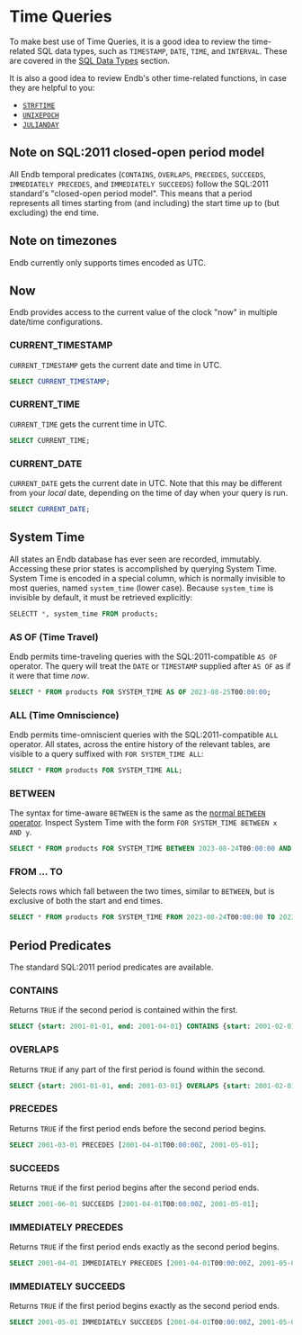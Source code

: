 # Time Queries

To make best use of Time Queries, it is a good idea to review the
time-related SQL data types, such as `TIMESTAMP`, `DATE`, `TIME`,
and `INTERVAL`.
These are covered in the [SQL Data Types](data_types.md) section.

It is also a good idea to review Endb's other time-related functions,
in case they are helpful to you:

* [`STRFTIME`](functions.md#strftime)
* [`UNIXEPOCH`](functions.md#unixepoch)
* [`JULIANDAY`](functions.md#julianday)

## Note on SQL:2011 closed-open period model

All Endb temporal predicates (`CONTAINS`, `OVERLAPS`, `PRECEDES`,
`SUCCEEDS`, `IMMEDIATELY PRECEDES`, and `IMMEDIATELY SUCCEEDS`)
follow the SQL:2011 standard's "closed-open period model".
This means that a period represents all times starting from (and including)
the start time up to (but excluding) the end time.

## Note on timezones

Endb currently only supports times encoded as UTC.

## Now

Endb provides access to the current value of the clock "now"
in multiple date/time configurations.

### CURRENT_TIMESTAMP

`CURRENT_TIMESTAMP` gets the current date and time in UTC.

```sql
SELECT CURRENT_TIMESTAMP;
```

### CURRENT_TIME

`CURRENT_TIME` gets the current time in UTC.

```sql
SELECT CURRENT_TIME;
```

### CURRENT_DATE

`CURRENT_DATE` gets the current date in UTC.
Note that this may be different from your _local_ date,
depending on the time of day when your query is run.

```sql
SELECT CURRENT_DATE;
```

## System Time

All states an Endb database has ever seen are recorded, immutably.
Accessing these prior states is accomplished by querying System Time.
System Time is encoded in a special column, which is normally invisible to most queries,
named `system_time` (lower case).
Because `system_time` is invisible by default, it must be retrieved explicitly:

```sql
SELECTT *, system_time FROM products;
```

### AS OF (Time Travel)

Endb permits time-traveling queries with the SQL:2011-compatible
`AS OF` operator.
The query will treat the `DATE` or `TIMESTAMP` supplied after `AS OF`
as if it were that time _now_.

```sql
SELECT * FROM products FOR SYSTEM_TIME AS OF 2023-08-25T00:00:00;
```

### ALL (Time Omniscience)

Endb permits time-omniscient queries with the SQL:2011-compatible
`ALL` operator.
All states, across the entire history of the relevant tables, are
visible to a query suffixed with `FOR SYSTEM_TIME ALL`:

```sql
SELECT * FROM products FOR SYSTEM_TIME ALL;
```

### BETWEEN

The syntax for time-aware `BETWEEN` is the same as the
[normal `BETWEEN` operator](operators.md#between).
Inspect System Time with the form `FOR SYSTEM_TIME BETWEEN x AND y`.

```sql
SELECT * FROM products FOR SYSTEM_TIME BETWEEN 2023-08-24T00:00:00 AND 2023-08-25T00:00:00;
```

### FROM ... TO

Selects rows which fall between the two times, similar to `BETWEEN`,
but is exclusive of both the start and end times.

```sql
SELECT * FROM products FOR SYSTEM_TIME FROM 2023-08-24T00:00:00 TO 2023-08-30T00:00:00;
```

## Period Predicates

The standard SQL:2011 period predicates are available.

### CONTAINS

Returns `TRUE` if the second period is contained within the first.

```sql
SELECT {start: 2001-01-01, end: 2001-04-01} CONTAINS {start: 2001-02-01, end: 2001-04-01};
```

### OVERLAPS

Returns `TRUE` if any part of the first period is found within the second.

```sql
SELECT {start: 2001-01-01, end: 2001-03-01} OVERLAPS {start: 2001-02-01, end: 2001-04-01};
```

### PRECEDES

Returns `TRUE` if the first period ends before the second period begins.

```sql
SELECT 2001-03-01 PRECEDES [2001-04-01T00:00:00Z, 2001-05-01];
```

### SUCCEEDS

Returns `TRUE` if the first period begins after the second period ends.

```sql
SELECT 2001-06-01 SUCCEEDS [2001-04-01T00:00:00Z, 2001-05-01];
```

### IMMEDIATELY PRECEDES

Returns `TRUE` if the first period ends exactly as the second period begins.

```sql
SELECT 2001-04-01 IMMEDIATELY PRECEDES [2001-04-01T00:00:00Z, 2001-05-01];
```

### IMMEDIATELY SUCCEEDS

Returns `TRUE` if the first period begins exactly as the second period ends.

```sql
SELECT 2001-05-01 IMMEDIATELY SUCCEEDS [2001-04-01T00:00:00Z, 2001-05-01];
```
